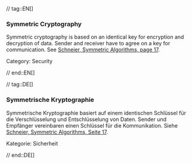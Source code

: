 // tag::EN[]
### Symmetric Cryptography

Symmetric cryptography is based on an identical key for encryption and
decryption of data. Sender and receiver have to agree on a key for
communication. See [Schneier, Symmetric Algorithms, page 17](#ref-schneier-1996).

Category: Security


// end::EN[]

// tag::DE[]
### Symmetrische Kryptographie

Symmetrische Kryptographie basiert auf einem identischen Schlüssel für
die Verschlüsselung und Entschlüsselung von Daten. Sender und
Empfänger vereinbaren einen Schlüssel für die Kommunikation. Siehe
[Schneier, Symmetric Algorithms, Seite 17](#ref-schneier-1996).

Kategorie: Sicherheit



// end::DE[]

